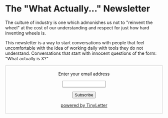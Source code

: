 # The "What Actually..." Newsletter

The culture of industry is one which admonishes us not to "reinvent the wheel" at the cost of our understanding and respect for just how hard inventing wheels is.

This newsletter is a way to start conversations with people that feel uncomfortable with the idea of working daily with tools they do not understand. Conversations that start with innocent questions of the form: "What actually is X?"

<form style="border:1px solid #ccc;padding:3px;text-align:center;" action="https://tinyletter.com/rayheberer" method="post" target="popupwindow" onsubmit="window.open('https://tinyletter.com/rayheberer', 'popupwindow', 'scrollbars=yes,width=800,height=600');return true"><p><label for="tlemail">Enter your email address</label></p><p><input type="text" style="width:140px" name="email" id="tlemail" /></p><input type="hidden" value="1" name="embed"/><input type="submit" value="Subscribe" /><p><a href="https://tinyletter.com" target="_blank">powered by TinyLetter</a></p></form>